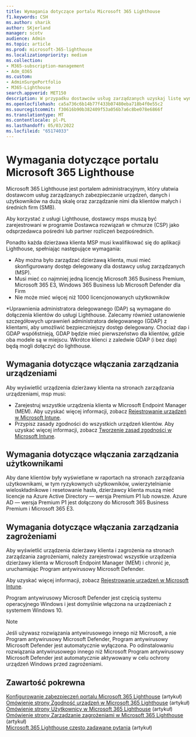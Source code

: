```yaml
---
title: Wymagania dotyczące portalu Microsoft 365 Lighthouse
f1.keywords: CSH
ms.author: sharik
author: SKjerland
manager: scotv
audience: Admin
ms.topic: article
ms.prod: microsoft-365-lighthouse
ms.localizationpriority: medium
ms.collection:
- M365-subscription-management
- Adm_O365
ms.custom:
- AdminSurgePortfolio
- M365-Lighthouse
search.appverid: MET150
description: W przypadku dostawców usług zarządzanych uzyskaj listę wymagań dotyczących używania Microsoft 365 Lighthouse.
ms.openlocfilehash: ca5a736c6b14b77f433b07480eba718b4f0e55c2
ms.sourcegitcommit: f30616b90b382409f53a056b7a6c8be078e6866f
ms.translationtype: MT
ms.contentlocale: pl-PL
ms.lasthandoff: 05/03/2022
ms.locfileid: "65174033"
---
```

# <a name="requirements-for-microsoft-365-lighthouse"></a>Wymagania dotyczące portalu Microsoft 365 Lighthouse

Microsoft 365 Lighthouse jest portalem administracyjnym, który ułatwia dostawcom usług zarządzanych zabezpieczanie urządzeń, danych i użytkowników na dużą skalę oraz zarządzanie nimi dla klientów małych i średnich firm (SMB).

Aby korzystać z usługi Lighthouse, dostawcy msps muszą być zarejestrowani w programie Dostawca rozwiązań w chmurze (CSP) jako odsprzedawca pośredni lub partner rozliczeń bezpośrednich.

Ponadto każda dzierżawa klienta MSP musi kwalifikować się do aplikacji Lighthouse, spełniając następujące wymagania:

- Aby można było zarządzać dzierżawą klienta, musi mieć skonfigurowany dostęp delegowany dla dostawcy usług zarządzanych (MSP).
- Musi mieć co najmniej jedną licencję Microsoft 365 Business Premium, Microsoft 365 E3, Windows 365 Business lub Microsoft Defender dla Firm
- Nie może mieć więcej niż 1000 licencjonowanych użytkowników

*Uprawnienia administratora delegowanego (DAP) są wymagane do dołączenia klientów do usługi Lighthouse. Zalecamy również ustanowienie szczegółowych uprawnień administratora delegowanego (GDAP) z klientami, aby umożliwić bezpieczniejszy dostęp delegowany. Chociaż dap i GDAP współistnieją, GDAP będzie mieć pierwszeństwo dla klientów, gdzie oba modele są w miejscu. Wkrótce klienci z zaledwie GDAP (i bez dap) będą mogli dołączyć do lighthouse.

## <a name="requirements-for-enabling-device-management"></a>Wymagania dotyczące włączania zarządzania urządzeniami

Aby wyświetlić urządzenia dzierżawy klienta na stronach zarządzania urządzeniami, msp musi:

- Zarejestruj wszystkie urządzenia klienta w Microsoft Endpoint Manager (MEM). Aby uzyskać więcej informacji, zobacz [Rejestrowanie urządzeń w Microsoft Intune](/mem/intune/enrollment/).
- Przypisz zasady zgodności do wszystkich urządzeń klientów. Aby uzyskać więcej informacji, zobacz [Tworzenie zasad zgodności w Microsoft Intune](/mem/intune/protect/create-compliance-policy).

## <a name="requirements-for-enabling-user-management"></a>Wymagania dotyczące włączania zarządzania użytkownikami

Aby dane klientów były wyświetlane w raportach na stronach zarządzania użytkownikami, w tym ryzykownych użytkowników, uwierzytelnianie wieloskładnikowe i resetowanie hasła, dzierżawcy klienta muszą mieć licencje na Azure Active Directory — wersja Premium P1 lub nowsze. Azure AD — wersja Premium P1 jest dołączony do Microsoft 365 Business Premium i Microsoft 365 E3.

## <a name="requirements-for-enabling-threat-management"></a>Wymagania dotyczące włączania zarządzania zagrożeniami

Aby wyświetlić urządzenia dzierżawy klienta i zagrożenia na stronach zarządzania zagrożeniami, należy zarejestrować wszystkie urządzenia dzierżawy klienta w Microsoft Endpoint Manager (MEM) i chronić je, uruchamiając Program antywirusowy Microsoft Defender.

Aby uzyskać więcej informacji, zobacz [Rejestrowanie urządzeń w Microsoft Intune](/mem/intune/enrollment/).

Program antywirusowy Microsoft Defender jest częścią systemu operacyjnego Windows i jest domyślnie włączona na urządzeniach z systemem Windows 10.

> [!NOTE]
> Jeśli używasz rozwiązania antywirusowego innego niż Microsoft, a nie Program antywirusowy Microsoft Defender, Program antywirusowy Microsoft Defender jest automatycznie wyłączona. Po odinstalowaniu rozwiązania antywirusowego innego niż Microsoft Program antywirusowy Microsoft Defender jest automatycznie aktywowany w celu ochrony urządzeń Windows przed zagrożeniami.

## <a name="related-content"></a>Zawartość pokrewna

[Konfigurowanie zabezpieczeń portalu Microsoft 365 Lighthouse](m365-lighthouse-configure-portal-security.md) (artykuł)\
[Omówienie strony Zgodność urządzeń w Microsoft 365 Lighthouse](m365-lighthouse-device-compliance-page-overview.md) (artykuł)\
[Omówienie strony Użytkownicy w Microsoft 365 Lighthouse](m365-lighthouse-users-page-overview.md) (artykuł)\
[Omówienie strony Zarządzanie zagrożeniami w Microsoft 365 Lighthouse](m365-lighthouse-threat-management-page-overview.md) (artykuł)\
[Microsoft 365 Lighthouse często zadawane pytania](m365-lighthouse-faq.yml) (artykuł)
